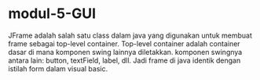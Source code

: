 # modul-5-GUI
JFrame adalah salah satu class dalam java yang digunakan untuk membuat frame sebagai top-level container. 
Top-level container adalah container dasar di mana komponen swing lainnya diletakkan. 
komponen swingnya antara lain: button, textField, label, dll. 
Jadi frame di java identik dengan istilah form dalam visual basic.


